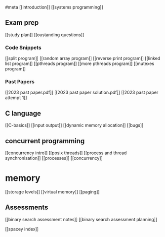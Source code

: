 #meta
[[introduction]]
[[systems programming]]
## Exam prep
[[study plan]]
[[oustanding questions]]
### Code Snippets
[[split program]]
[[random array program]]
[[reverse print program]]
[[linked list program]]
[[pthreads program]]
[[more pthreads program]]
[[mutexes program]]
### Past Papers
[[2023 past paper.pdf]]
[[2023 past paper solution.pdf]]
[[2023 past paper attempt 1]]
## C language
[[C-basics]]
[[input output]]
[[dynamic memory allocation]]
[[bugs]]
## concurrent programming
[[concurrency intro]]
[[posix threads]]
[[process and thread synchronisation]]
[[processes]]
[[concurrency]]
# memory
[[storage levels]]
[[virtual memory]]
[[paging]]
## Assessments
[[binary search assessment notes]]
[[binary search assessment planning]]

[[spacey index]]



